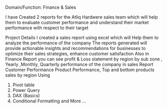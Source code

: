 Domain/Function: Finance & Sales

I have Created 2 reports for the Atliq Hardwere sales team which will help them 
to evaluate customer performance and understand their market performance with respect to their target



Project Details
I created a sales report using excel which will Help them to analyze the performance of the company 
The reports generated will provide actionable insights and recommendations for businesses to optimize their sales strategies, enhance customer satisfaction
Also in Finance Report you can see profit & Loss statement by region by sub zone , Yearly ,Monthly, Quarterly performance of the company
in sales Report Customer Performance Product Performance, Top and bottom products sales by region
Using
1. Pivot table
2. Power Query
3. DAX (Basics)
4. Conditional Formatting and More ...
